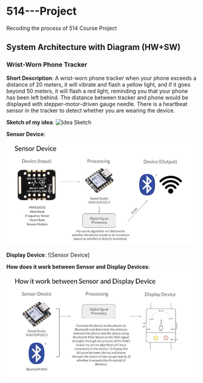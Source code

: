 # 514---Project
Recoding the process of 514 Course Project


## System Architecture with Diagram (HW+SW) 
### Wrist-Worn Phone Tracker
**Short Description**: A wrist-worn phone tracker when your phone exceeds a distance of 20 meters, it will vibrate and flash a yellow light, and if it goes beyond 50 meters, it will flash a red light, reminding you that your phone has been left behind. The distance between tracker and phone would be displayed with stepper-motor-driven gauge needle. There is a heartbeat sensor in the tracker to detect whether you are wearing the device.

**Sketch of my idea**:
![Idea Sketch]()

**Sensor Device**:
![Sensor Device](https://github.com/GraceRao/514---Project/blob/main/514%20-%20Sensor.jpg)

**Display Device**:
![Sensor Device]

**How does it work between Sensor and Display Devices**:
![S & D Device](https://github.com/GraceRao/514---Project/blob/main/514%20-%20How%20it%20work%20between.jpg)
